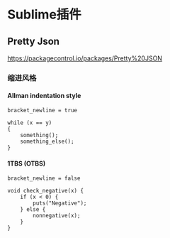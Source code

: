 # Sublime插件
## Pretty Json
https://packagecontrol.io/packages/Pretty%20JSON
### 缩进风格
#### Allman indentation style
`bracket_newline = true`
```
while (x == y)
{
    something();
    something_else();
}
```
#### 1TBS (OTBS)
`bracket_newline = false`
```
void check_negative(x) {
    if (x < 0) {
        puts("Negative");
    } else {
        nonnegative(x);
    }
}
```